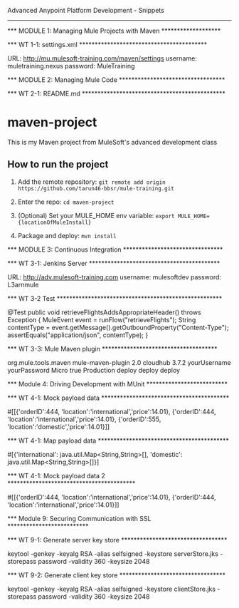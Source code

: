 Advanced Anypoint Platform Development - Snippets

*******************************************************************

*** MODULE 1: Managing Mule Projects with Maven *******************

*** WT 1-1: settings.xml  *****************************************

URL: http://mu.mulesoft-training.com/maven/settings
username: muletraining.nexus
password: MuleTraining

*** MODULE 2: Managing Mule Code **********************************

*** WT 2-1: README.md **********************************************

# maven-project

This is my Maven project from MuleSoft's advanced development class

## How to run the project

1. Add the remote repository: `git remote add origin https://github.com/tarun46-bbsr/mule-training.git`

1. Enter the repo: `cd maven-project`

1. (Optional) Set your MULE_HOME env variable: `export MULE_HOME={locationOfMuleInstall}`

1. Package and deploy: `mvn install` 


*** MODULE 3: Continuous Integration ********************************

*** WT 3-1: Jenkins Server ******************************************

URL: http://adv.mulesoft-training.com
username: mulesoftdev
password: L3arnmule

*** WT 3-2 Test *****************************************************

 @Test
 public void retrieveFlightsAddsAppropriateHeader() throws Exception {
   MuleEvent event = runFlow("retrieveFlights");
   String contentType = event.getMessage().getOutboundProperty("Content-Type");
   assertEquals("application/json", contentType);
 }
 
*** WT 3-3: Mule Maven plugin  ************************************* 

<plugin>
    <groupId>org.mule.tools.maven</groupId>
    <artifactId>mule-maven-plugin</artifactId>
    <version>2.0</version>
    <configuration>
        <deploymentType>cloudhub</deploymentType>
        <muleVersion>3.7.2</muleVersion> 
        <username>yourUsername</username>
        <password>yourPassword</password>
	 <workerType>Micro</workerType>
        <redeploy>true</redeploy>
        <environment>Production</environment>
    </configuration>
    <executions>
        <execution>
            <id>deploy</id>
            <phase>deploy</phase>
            <goals>
                <goal>deploy</goal>
            </goals>
        </execution>
    </executions>
</plugin>

*** Module 4: Driving Development with MUnit **************************

*** WT 4-1: Mock payload data *****************************************  
    
#[[{'orderID':444, 'location':'international','price':14.01}, {'orderID':444, 'location':'international','price':14.01}, {'orderID':555, 'location':'domestic','price':14.01}]]

*** WT 4-1: Map payload data ****************************************** 

#[{'international': java.util.Map<String,String>[], 'domestic': java.util.Map<String,String>[]}]

*** WT 4-1: Mock payload data 2 ***************************************** 

#[[{'orderID':444, 'location':'international','price':14.01}, {'orderID':444, 'location':'international','price':14.01}]]

*** Module 9: Securing Communication with SSL **************************

*** WT 9-1: Generate server key store ********************************** 

keytool -genkey -keyalg RSA -alias selfsigned -keystore serverStore.jks -storepass password -validity 360 -keysize 2048

*** WT 9-2: Generate client key store ********************************** 

keytool -genkey -keyalg RSA -alias selfsigned -keystore clientStore.jks -storepass password -validity 360 -keysize 2048

 
